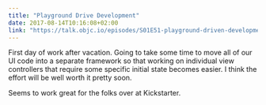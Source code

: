 ```yaml
---
title: "Playground Drive Development"
date: 2017-08-14T10:16:08+02:00
link: "https://talk.objc.io/episodes/S01E51-playground-driven-development-at-kickstarter"
---
```


First day of work after vacation. Going to take some time to move all of our UI code into a separate framework so that working on individual view controllers that require some specific initial state becomes easier. I think the effort will be well worth it pretty soon.

Seems to work great for the folks over at Kickstarter.
